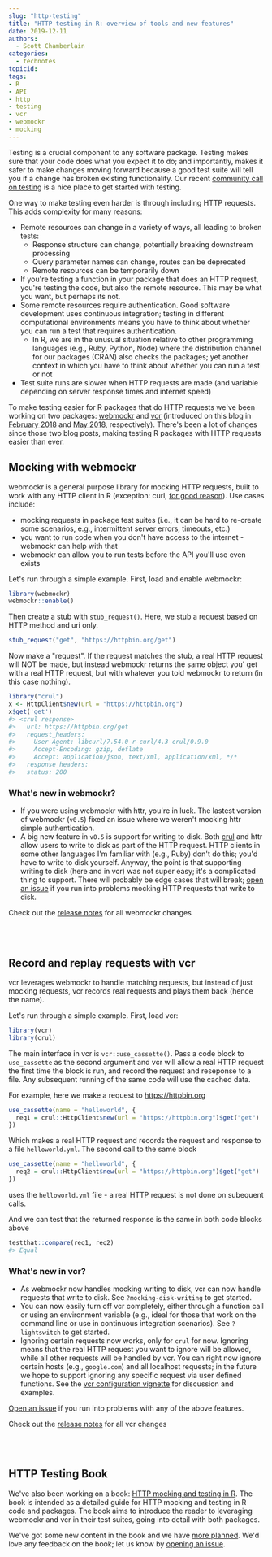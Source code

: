 ```yaml
---
slug: "http-testing"
title: "HTTP testing in R: overview of tools and new features"
date: 2019-12-11
authors:
  - Scott Chamberlain
categories:
  - technotes
topicid:
tags:
- R
- API
- http
- testing
- vcr
- webmockr
- mocking
---
```




Testing is a crucial component to any software package. Testing makes sure
that your code does what you expect it to do; and importantly, makes it safer to make
changes moving forward because a good test suite will tell you if a change has broken
existing functionality. Our recent [community call on testing][call] is a nice
place to get started with testing.

One way to make testing even harder is through including HTTP requests. This adds
complexity for many reasons:

- Remote resources can change in a variety of ways, all leading to broken tests:
    - Response structure can change, potentially breaking downstream processing
    - Query parameter names can change, routes can be deprecated
    - Remote resources can be temporarily down
- If you're testing a function in your package that does an HTTP request, you're
testing the code, but also the remote resource. This may be what you want, but perhaps
its not. 
- Some remote resources require authentication. Good software development uses
continuous integration; testing in different computational environments means
you have to think about whether you can run a test that requires authentication.
    - In R, we are in the unusual situation relative to other programming languages
    (e.g., Ruby, Python, Node) where the distribution channel for our packages (CRAN)
    also checks the packages; yet another context in which you have to think about
    whether you can run a test or not
- Test suite runs are slower when HTTP requests are made (and variable depending
on server response times and internet speed)

To make testing easier for R packages that do HTTP requests we've been working on
two packages: [webmockr][] and [vcr][] (introduced on this blog in
[February 2018][webmockrblog] and [May 2018][vcrblog], respectively). There's been
a lot of changes since those two blog posts, making testing R packages with HTTP
requests easier than ever.

## Mocking with webmockr

webmockr is a general purpose library for mocking HTTP requests, built to work
with any HTTP client in R (exception: curl, [for good reason][reason]). Use cases
include:

- mocking requests in package test suites (i.e., it can be hard to re-create 
some scenarios, e.g., intermittent server errors, timeouts, etc.)
- you want to run code when you don't have access to the internet - webmockr
can help with that
- webmockr can allow you to run tests before the API you'll use even exists

Let's run through a simple example. First, load and enable webmockr:


```r
library(webmockr)
webmockr::enable()
```

Then create a stub with `stub_request()`. Here, we stub a request based on
HTTP method and uri only.


```r
stub_request("get", "https://httpbin.org/get")
```

Now make a "request". If the request matches the stub, a real HTTP request will NOT
be made, but instead webmockr returns the same object you' get with a real 
HTTP request, but with whatever you told webmockr to return (in this case nothing).


```r
library("crul")
x <- HttpClient$new(url = "https://httpbin.org")
x$get('get')
#> <crul response> 
#>   url: https://httpbin.org/get
#>   request_headers: 
#>     User-Agent: libcurl/7.54.0 r-curl/4.3 crul/0.9.0
#>     Accept-Encoding: gzip, deflate
#>     Accept: application/json, text/xml, application/xml, */*
#>   response_headers: 
#>   status: 200
```

### What's new in webmockr?

- If you were using webmockr with httr, you're in luck. The lastest version of webmockr (`v0.5`)
fixed an issue where we weren't mocking httr simple authentication.
- A big new feature in `v0.5` is support for writing to disk. Both [crul][] and httr allow 
users to write to disk as part of the HTTP request. HTTP clients in some other languages
I'm familiar with (e.g., Ruby) don't do this; you'd have to write to disk yourself. Anyway,
the point is that supporting writing to disk (here and in vcr) was not super easy; it's
a complicated thing to support. There will probably be edge cases that will break;
[open an issue](https://github.com/ropensci/webmockr/issues) if you run into problems
mocking HTTP requests that write to disk.

Check out the [release notes](https://github.com/ropensci/webmockr/releases)
for all webmockr changes

<br><br>

## Record and replay requests with vcr

vcr leverages webmockr to handle matching requests, but instead of just mocking requests,
vcr records real requests and plays them back (hence the name).

Let's run through a simple example. First, load vcr:


```r
library(vcr)
library(crul)
```

The main interface in vcr is `vcr::use_cassette()`. Pass a code block to `use_cassette` 
as the second argument and vcr will allow a real HTTP request the first time the block
is run, and record the request and reseponse to a file. Any subsequent running of the 
same code will use the cached data.

For example, here we make a request to <https://httpbin.org>


```r
use_cassette(name = "helloworld", {
  req1 = crul::HttpClient$new(url = "https://httpbin.org")$get("get")
})
```

Which makes a real HTTP request and records the request and response to a
file `helloworld.yml`. The second call to the same block


```r
use_cassette(name = "helloworld", {
  req2 = crul::HttpClient$new(url = "https://httpbin.org")$get("get")
})
```

uses the `helloworld.yml` file - a real HTTP request is not done on subequent calls.

And we can test that the returned response is the same in both code blocks above


```r
testthat::compare(req1, req2)
#> Equal
```

### What's new in vcr?

- As webmockr now handles mocking writing to disk, vcr can now handle requests that
write to disk. See `?mocking-disk-writing` to get started.
- You can now easily turn off vcr completely, either through a function call or 
using an environment variable (e.g., ideal for those that work on the command line
or use in continuous integration scenarios). See `?lightswitch` to get started.
- Ignoring certain requests now works, only for `crul` for now. Ignoring means 
that the real HTTP request you want to ignore will be allowed, while all other requests
will be handled by vcr. You can right now ignore certain hosts (e.g., `google.com`) 
and all localhost requests; in the future we hope to support ignoring any specific
request via user defined functions. See the [vcr configuration vignette][ignore] for
discussion and examples.

[Open an issue](https://github.com/ropensci/vcr/issues) if you run
into problems with any of the above features.

Check out the [release notes](https://github.com/ropensci/vcr/releases)
for all vcr changes

<br><br>

## HTTP Testing Book

We've also been working on a book: [HTTP mocking and testing in R][book]. The book
is intended as a detailed guide for HTTP mocking and testing in R code
and packages. The book aims to introduce the reader to leveraging webmockr and
vcr in their test suites, going into detail with both packages. 

We've got some new content in the book and we have [more planned][bookiss]. 
We'd love any feedback on the book; let us know by [opening an issue][bookiss].


[call]: https://ropensci.org/commcalls/2019-12-05/
[webmockr]: https://github.com/ropensci/webmockr/
[vcr]: https://github.com/ropensci/vcr/
[webmockrblog]: https://ropensci.org/technotes/2018/02/20/webmockr-intro/
[vcrblog]: https://ropensci.org/technotes/2018/05/25/vcr-http-request-cacahing/
[book]: https://books.ropensci.org/http-testing/
[bookiss]: https://github.com/ropensci-books/http-testing/issues
[reason]: https://github.com/jeroen/curl/pull/174
[crul]: https://github.com/ropensci/crul/
[ignore]: https://docs.ropensci.org/vcr/articles/configuration.html#ignoring-some-requests

